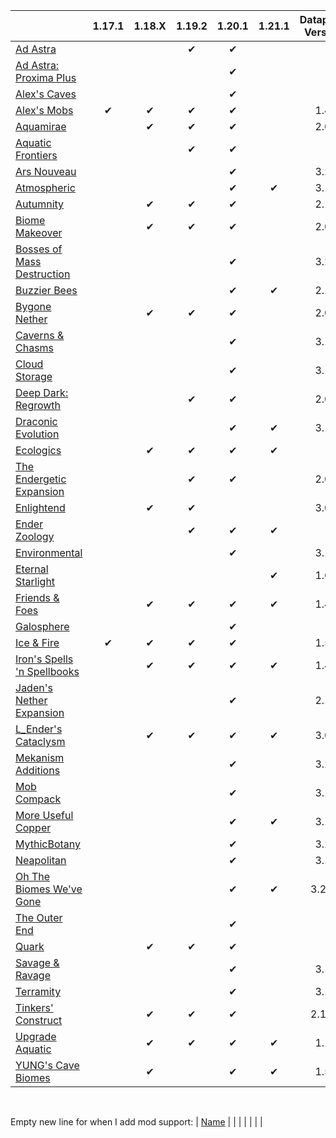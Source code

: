 |																																																	  			|  1.17.1   |  1.18.X  |  1.19.2   |  1.20.1    |  1.21.1    |		Datapack Version			|
|---------------------------------------------------------------------------------------------------------------------------------------------------|:-----------:|:-----------:|:-----------:|:-----------:|:-----------:|:--------------------------------------:|
| [Ad Astra](https://www.curseforge.com/minecraft/mc-mods/ad-astra)   																		|				  |			   |✔			|✔			  |			   |												|
| [Ad Astra: Proxima Plus](https://www.curseforge.com/minecraft/mc-mods/ad-astra-proxima-plus)						|				  |			   |      		    |✔			  |			   |												|
| [Alex's Caves](https://www.curseforge.com/minecraft/mc-mods/alexs-caves)																|				  |			   |      		    |✔			  |			   |												|
| [Alex's Mobs](https://www.curseforge.com/minecraft/mc-mods/alexs-mobs)																|✔		 	  |✔		   |✔			|✔			  |			   |1.4											|
| [Aquamirae](https://www.curseforge.com/minecraft/mc-mods/ob-aquamirae)															|				  |✔		   |✔			|✔			  |			   |2.0											|
| [Aquatic Frontiers](https://www.curseforge.com/minecraft/mc-mods/aquatic-frontiers)											|				  |			   |✔			|✔			  |			   |												|
| [Ars Nouveau](https://www.curseforge.com/minecraft/mc-mods/ars-nouveau)															|				  |			   |      		    |✔		      |			   |3.2								  			|
| [Atmospheric](https://www.curseforge.com/minecraft/mc-mods/atmospheric)															|				  |			   |      		    |✔		      |✔		   |3.1							  				|
| [Autumnity](https://www.curseforge.com/minecraft/mc-mods/autumnity)																	|				  |✔		   |✔		    |✔			  |			   |2.1											|
| [Biome Makeover](https://www.curseforge.com/minecraft/mc-mods/biome-makeover-forge)					 			|				  |✔		   |✔		    |✔			  |			   |2.0											|
| [Bosses of Mass Destruction](https://www.curseforge.com/minecraft/mc-mods/bosses-of-mass-destruction)	|				  |			   |      		    |✔		      |			   |3.2								  			|
| [Buzzier Bees](https://www.curseforge.com/minecraft/mc-mods/buzzier-bees)															|				  |			   |      		    |✔		      |✔		   |2.1											|
| [Bygone Nether](https://www.curseforge.com/minecraft/mc-mods/bygone-nether)													|				  |✔		   |✔		    |✔			  |			   |2.0											|
| [Caverns & Chasms](https://www.curseforge.com/minecraft/mc-mods/caverns-and-chasms)								|				  |			   |      		    |✔		      |			   |3.1							  				|
| [Cloud Storage](https://www.curseforge.com/minecraft/mc-mods/alexs-cloud-storage)											|				  |			   |      		    |✔		      |			   |3.1							  				|
| [Deep Dark: Regrowth](https://www.curseforge.com/minecraft/mc-mods/deep-dark-regrowth)							|				  |			   |✔		    |✔			  |			   |2.0											|
| [Draconic Evolution](https://www.curseforge.com/minecraft/mc-mods/draconic-evolution)									|				  |			   |      		    |✔		      |✔		   |3.1							  				|
| [Ecologics](https://www.curseforge.com/minecraft/mc-mods/ecologics)																		|				  |✔		   |✔			|✔			  |✔		   |												|
| [The Endergetic Expansion](https://www.curseforge.com/minecraft/mc-mods/endergetic)										|				  |			   |✔			|✔			  |			   |2.0											|
| [Enlightend](https://www.curseforge.com/minecraft/mc-mods/enlightend)																|				  |✔		   |✔			|				  |			   |3.0											|
| [Ender Zoology](https://www.curseforge.com/minecraft/mc-mods/ender-zoology)													|				  |			   |✔			|✔			  |✔		   |												|
| [Environmental](https://www.curseforge.com/minecraft/mc-mods/environmental)													|				  |			   |      		    |✔		      |			   |3.1							  				|
| [Eternal Starlight](https://www.curseforge.com/minecraft/mc-mods/eternal-starlight)											|				  |			   |			    |				  |✔		   |1.6											|
| [Friends & Foes](https://www.curseforge.com/minecraft/mc-mods/friends-and-foes-forge)									|				  |✔		   |✔			|✔			  |✔		   |1.4											|
| [Galosphere](https://www.curseforge.com/minecraft/mc-mods/galosphere)																|				  |			   |      		    |✔			  |			   |												|
| [Ice & Fire](https://www.curseforge.com/minecraft/mc-mods/ice-and-fire-dragons)     				   							|✔  		  |✔		   |✔			|✔			  |			   |1.5											|
| [Iron's Spells 'n Spellbooks](https://www.curseforge.com/minecraft/mc-mods/irons-spells-n-spellbooks)			|				  |✔		   |✔			|✔			  |✔		   |1.4											|
| [Jaden's Nether Expansion](https://www.curseforge.com/minecraft/mc-mods/jadens-nether-expansion)			|				  |      		   |      		    |✔			  |			   |2.1											|
| [L_Ender's Cataclysm](https://www.curseforge.com/minecraft/mc-mods/lendercataclysm)									|				  |✔		   |✔			|✔			  |✔		   |3.0											|
| [Mekanism Additions](https://www.curseforge.com/minecraft/mc-mods/mekanism-additions)								|				  |			   |      		    |✔		      |			   |3.2								  			|
| [Mob Compack](https://www.curseforge.com/minecraft/mc-mods/mob-compack)													|				  |			   |      		    |✔		      |			   |3.1							  				|
| [More Useful Copper](https://www.curseforge.com/minecraft/mc-mods/more-useful-copper-2-0)						|				  |			   |      		    |✔		      |✔		   |3.1							  				|
| [MythicBotany](https://www.curseforge.com/minecraft/mc-mods/mythicbotany)													|				  |			   |      		    |✔		      |			   |3.2								  			|
| [Neapolitan](https://www.curseforge.com/minecraft/mc-mods/neapolitan)																|				  |			   |      		    |✔		      |			   |3.1							  				|
| [Oh The Biomes We've Gone](https://www.curseforge.com/minecraft/mc-mods/oh-the-biomes-weve-gone)	|				  |			   |      		    |✔		      |✔		   |3.2.1							  			|
| [The Outer End](https://www.curseforge.com/minecraft/mc-mods/the-outer-end)													|				  |			   |      		    |✔			  |			   |												|
| [Quark](https://www.curseforge.com/minecraft/mc-mods/quark)                   																|				  |✔		   |✔			|✔			  |			   |												|
| [Savage & Ravage](https://www.curseforge.com/minecraft/mc-mods/savage-and-ravage)										|				  |			   |      		    |✔		      |			   |3.1							  				|
| [Terramity](https://www.curseforge.com/minecraft/mc-mods/terramity)																		|				  |			   |      		    |✔		      |			   |3.1							  				|
| [Tinkers' Construct](https://www.curseforge.com/minecraft/mc-mods/tinkers-construct)										|				  |✔		   |✔   	    |✔		      |			   |2.1.1										|
| [Upgrade Aquatic](https://www.curseforge.com/minecraft/mc-mods/upgrade-aquatic)											|				  |✔		   |✔			|✔			  |✔		   |1.1											|
| [YUNG's Cave Biomes](https://www.curseforge.com/minecraft/mc-mods/yungs-cave-biomes)          					|				  |✔		   |      		    |✔			  |✔		   |1.5											|

<br />

Empty new line for when I add mod support:
| [Name](Link)	|				  |			   |      		    |			      |			   |								  |